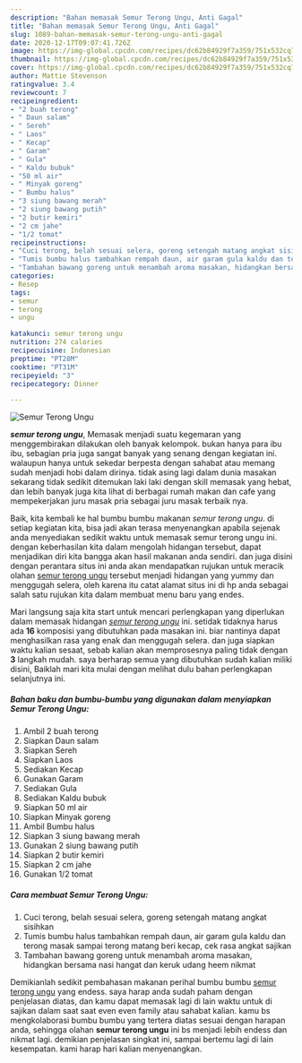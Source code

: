 ```yaml
---
description: "Bahan memasak Semur Terong Ungu, Anti Gagal"
title: "Bahan memasak Semur Terong Ungu, Anti Gagal"
slug: 1089-bahan-memasak-semur-terong-ungu-anti-gagal
date: 2020-12-17T09:07:41.726Z
image: https://img-global.cpcdn.com/recipes/dc62b84929f7a359/751x532cq70/semur-terong-ungu-foto-resep-utama.jpg
thumbnail: https://img-global.cpcdn.com/recipes/dc62b84929f7a359/751x532cq70/semur-terong-ungu-foto-resep-utama.jpg
cover: https://img-global.cpcdn.com/recipes/dc62b84929f7a359/751x532cq70/semur-terong-ungu-foto-resep-utama.jpg
author: Mattie Stevenson
ratingvalue: 3.4
reviewcount: 7
recipeingredient:
- "2 buah terong"
- " Daun salam"
- " Sereh"
- " Laos"
- " Kecap"
- " Garam"
- " Gula"
- " Kaldu bubuk"
- "50 ml air"
- " Minyak goreng"
- " Bumbu halus"
- "3 siung bawang merah"
- "2 siung bawang putih"
- "2 butir kemiri"
- "2 cm jahe"
- "1/2 tomat"
recipeinstructions:
- "Cuci terong, belah sesuai selera, goreng setengah matang angkat sisihkan"
- "Tumis bumbu halus tambahkan rempah daun, air garam gula kaldu dan terong masak sampai terong matang beri kecap, cek rasa angkat sajikan"
- "Tambahan bawang goreng untuk menambah aroma masakan, hidangkan bersama nasi hangat dan keruk udang heem nikmat"
categories:
- Resep
tags:
- semur
- terong
- ungu

katakunci: semur terong ungu 
nutrition: 274 calories
recipecuisine: Indonesian
preptime: "PT28M"
cooktime: "PT31M"
recipeyield: "3"
recipecategory: Dinner

---
```



![Semur Terong Ungu](https://img-global.cpcdn.com/recipes/dc62b84929f7a359/751x532cq70/semur-terong-ungu-foto-resep-utama.jpg)

<b><i>semur terong ungu</i></b>, Memasak menjadi suatu kegemaran yang menggembirakan dilakukan oleh banyak kelompok. bukan hanya para ibu ibu, sebagian pria juga sangat banyak yang senang dengan kegiatan ini. walaupun hanya untuk sekedar berpesta dengan sahabat atau memang sudah menjadi hobi dalam dirinya. tidak asing lagi dalam dunia masakan sekarang tidak sedikit ditemukan laki laki dengan skill memasak yang hebat, dan lebih banyak juga kita lihat di berbagai rumah makan dan cafe yang mempekerjakan juru masak pria sebagai juru masak terbaik nya.



Baik, kita kembali ke hal bumbu bumbu makanan <i>semur terong ungu</i>. di setiap kegiatan kita, bisa jadi akan terasa menyenangkan apabila sejenak anda menyediakan sedikit waktu untuk memasak semur terong ungu ini. dengan keberhasilan kita dalam mengolah hidangan tersebut, dapat menjadikan diri kita bangga akan hasil makanan anda sendiri. dan juga disini dengan perantara situs ini anda akan mendapatkan rujukan untuk meracik olahan <u>semur terong ungu</u> tersebut menjadi hidangan yang yummy dan menggugah selera, oleh karena itu catat alamat situs ini di hp anda sebagai salah satu rujukan kita dalam membuat menu baru yang endes.


Mari langsung saja kita start untuk mencari perlengkapan yang diperlukan dalam memasak hidangan <u><i>semur terong ungu</i></u> ini. setidak tidaknya harus ada <b>16</b> komposisi yang dibutuhkan pada masakan ini. biar nantinya dapat menghasilkan rasa yang enak dan menggugah selera. dan juga siapkan waktu kalian sesaat, sebab kalian akan memprosesnya paling tidak dengan <b>3</b> langkah mudah. saya berharap semua yang dibutuhkan sudah kalian miliki disini, Baiklah mari kita mulai dengan melihat dulu bahan perlengkapan selanjutnya ini.

<!--inarticleads1-->

##### Bahan baku dan bumbu-bumbu yang digunakan dalam menyiapkan Semur Terong Ungu:

1. Ambil 2 buah terong
1. Siapkan  Daun salam
1. Siapkan  Sereh
1. Siapkan  Laos
1. Sediakan  Kecap
1. Gunakan  Garam
1. Sediakan  Gula
1. Sediakan  Kaldu bubuk
1. Siapkan 50 ml air
1. Siapkan  Minyak goreng
1. Ambil  Bumbu halus
1. Siapkan 3 siung bawang merah
1. Gunakan 2 siung bawang putih
1. Siapkan 2 butir kemiri
1. Siapkan 2 cm jahe
1. Gunakan 1/2 tomat




<!--inarticleads2-->

##### Cara membuat Semur Terong Ungu:

1. Cuci terong, belah sesuai selera, goreng setengah matang angkat sisihkan
1. Tumis bumbu halus tambahkan rempah daun, air garam gula kaldu dan terong masak sampai terong matang beri kecap, cek rasa angkat sajikan
1. Tambahan bawang goreng untuk menambah aroma masakan, hidangkan bersama nasi hangat dan keruk udang heem nikmat




Demikianlah sedikit pembahasan makanan perihal bumbu bumbu <u>semur terong ungu</u> yang endess. saya harap anda sudah paham dengan penjelasan diatas, dan kamu dapat memasak lagi di lain waktu untuk di sajikan dalam saat saat even even family atau sahabat kalian. kamu bs mengkolaborasi bumbu bumbu yang tertera diatas sesuai dengan harapan anda, sehingga olahan <b>semur terong ungu</b> ini bs menjadi lebih endess dan nikmat lagi. demikian penjelasan singkat ini, sampai bertemu lagi di lain kesempatan. kami harap hari kalian menyenangkan.
